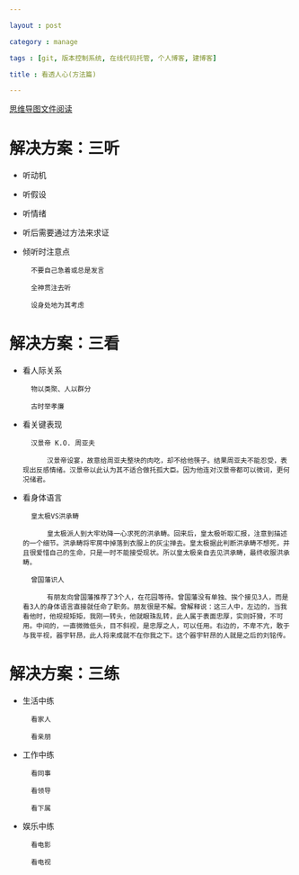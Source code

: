 ```yaml
---

layout : post

category : manage

tags : [git, 版本控制系统, 在线代码托管, 个人博客, 建博客]

title : 看透人心(方法篇)

---
```


[思维导图文件阅读](https://www.mindmeister.com/external/drive/do_open?file_id=0B6K98da0px63Y2gyaTBqYmlfbGc)

# 解决方案：三听

- 听动机

- 听假设

- 听情绪

- 听后需要通过方法来求证

- 倾听时注意点

        不要自己急着或总是发言
		
        全神贯注去听
		
        设身处地为其考虑
		
# 解决方案：三看

- 看人际关系

        物以类聚、人以群分
		
        古时举孝廉
		
- 看关键表现

        汉景帝 K.O. 周亚夫
		
			汉景帝设宴，故意给周亚夫整块的肉吃，却不给他筷子。结果周亚夫不能忍受，表现出反感情绪。汉景帝以此认为其不适合做托孤大臣。因为他连对汉景帝都可以微词，更何况储君。
			
- 看身体语言

        皇太极VS洪承畴
		
            皇太极派人到大牢劝降一心求死的洪承畴。回来后，皇太极听取汇报，注意到描述的一个细节。洪承畴将牢房中掉落到衣服上的灰尘掸去。皇太极据此判断洪承畴不想死，并且很爱惜自己的生命，只是一时不能接受现状。所以皇太极亲自去见洪承畴，最终收服洪承畴。
			
        曾国藩识人
		
            有朋友向曾国藩推荐了3个人，在花园等待。曾国藩没有单独、挨个接见3人，而是看3人的身体语言直接就任命了职务。朋友很是不解。曾解释说：这三人中，左边的，当我看他时，他规规矩矩，我刚一转头，他就眼珠乱转，此人属于表面忠厚，实则奸猾，不可用。中间的，一直微微低头，目不斜视，是忠厚之人，可以任用。右边的，不卑不亢，敢于与我平视，器宇轩昂，此人将来成就不在你我之下。这个器宇轩昂的人就是之后的刘铭传。
			
# 解决方案：三练

- 生活中练

        看家人
		
        看亲朋
		
- 工作中练

        看同事
		
        看领导
		
        看下属
		
- 娱乐中练

        看电影
		
        看电视
		